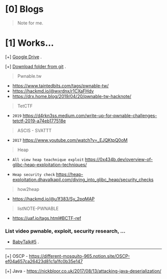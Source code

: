 # [0] Blogs
> Note for me.

# [1] Works...

[+] [Google Drive](https://drive.google.com/drive/folders/1Yd3RnKlJunSlAkmUS8o3cVPhGl3GtzmC?usp=share_link) .

[+] [Download folder from git](https://download-directory.github.io/) .


> Pwnable.tw

- https://www.taintedbits.com/tags/pwnable-tw/
- https://hackmd.io/@wxrdnx/r1CXaFHdv
- https://drx.home.blog/2019/04/20/pwnable-tw-hacknote/

> TetCTF
 
- `2019` https://d4rkn3ss.medium.com/write-up-for-pwnable-challenges-tetctf-2019-a74eb177518e

> ASCIS - SVATTT

- `2017` https://www.youtube.com/watch?v=_EJQKtpQ0oM
 

>Heap

  * `All view heap teachnique exploit` https://0x434b.dev/overview-of-glibc-heap-exploitation-techniques/
  
  * `Heap security check` https://heap-exploitation.dhavalkapil.com/diving_into_glibc_heap/security_checks

> how2heap 

  * https://hackmd.io/@u1f383/Sy_2pqMAP


> listNOTE-PWNABLE

  * https://uaf.io/tags.html#BCTF-ref

### List video pwnable, exploit, security research, ...

* [BabyTalk#5](https://www.youtube.com/watch?v=94O8wdcvEFM&list=WL&index=249) .

--------------------------------------------------------------------------------


[+] OSCP - https://different-mosquito-965.notion.site/OSCP-ef04a657ca26423d81c1a1fc0b35e147

[+] Java - https://nickbloor.co.uk/2017/08/13/attacking-java-deserialization/
